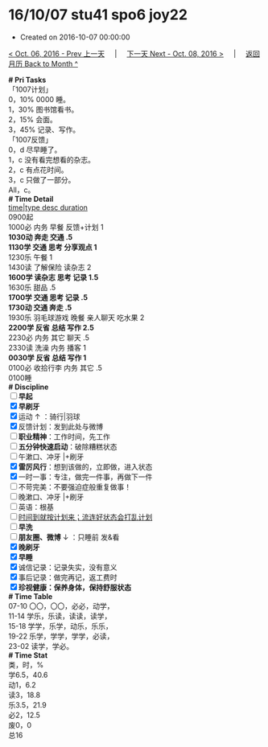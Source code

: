 # 16/10/07 stu41 spo6 joy22

- Created on 2016-10-07 00:00:00

[< Oct. 06, 2016 - Prev 上一天](/lifelogs/2016/10/d06.md) &nbsp; &nbsp; | &nbsp; &nbsp; [下一天 Next - Oct. 08, 2016 >](/lifelogs/2016/10/d08.md) &nbsp; &nbsp; |  &nbsp; &nbsp; [返回月历 Back to Month ^](/lifelogs/2016/10/index.md)
<br/><div><b># Pri Tasks</b></div><div>「1007计划」</div><div>0，10% 0000 睡。</div><div>1，30% 图书馆看书。</div><div>2，15% 会面。</div><div>3，45% 记录、写作。</div><div>「1007反馈」</div><div>0，d 尽早睡了。</div><div>1，c 没有看完想看的杂志。</div><div>2，c 有点花时间。</div><div>3，c 只做了一部分。</div><div>All，c。</div><div><b># Time Detail</b></div><div><u>time|type desc duration</u></div><div>0900起</div><div>1000必 内务 早餐 反馈+计划 1</div><div><b>1030动 奔走 交通 .5</b></div><div><b>1130学 交通 思考 分享观点 1</b></div><div>1230乐 午餐 1</div><div>1430读 了解保险 读杂志 2</div><div><b>1600学 读杂志 思考 记录 1.5</b></div><div>1630乐 甜品 .5</div><div><b>1700学 交通 思考 记录 .5</b></div><div><b>1730动 交通 奔走 .5</b></div><div>1930乐 羽毛球游戏 晚餐 亲人聊天 吃水果 2</div><div><b>2200学 反省 总结 写作 2.5</b></div><div>2230必 内务 其它 聊天 .5</div><div>2330读 洗澡 内务 播客 1</div><div><b>0030学 反省 总结 写作 1</b></div><div>0100必 收拾行李 内务 其它 .5</div><div>0100睡</div><div><b># Discipline</b></div><div><b><input type="checkbox"/></b><b>早起</b></div><div><input checked="true" type="checkbox"/><b>早刷牙</b></div><div><input checked="true" type="checkbox"/>运动 ↑ ：骑行|羽球</div><div><input checked="true" type="checkbox"/>反馈计划：发到此处与微博</div><div><input type="checkbox"/><b>职业精神</b>：工作时间，先工作</div><div><input type="checkbox"/><b>五分钟快速启动</b>：破除糟糕状态</div><div><input type="checkbox"/>午漱口、冲牙 |+刷牙</div><div><input checked="true" type="checkbox"/><b>雷厉风行</b>：想到该做的，立即做，进入状态</div><div><input checked="true" type="checkbox"/>一时一事：专注，做完一件事，再做下一件</div><div><input type="checkbox"/>不苛完美：不要强迫症般重复做事！</div><div><input type="checkbox"/>晚漱口、冲牙 |+刷牙</div><div><input type="checkbox"/>英语：根基</div><div><u><input type="checkbox"/></u><u>时间到就按计划来；流连好状态会打乱计划</u></div><div><input type="checkbox"/><b>早洗</b></div><div><b><input type="checkbox"/></b><b>朋友圈、微博</b> ↓ ：只睡前 发&amp;看</div><div><b><input checked="true" type="checkbox"/></b><b>晚刷牙</b></div><div><input checked="true" type="checkbox"/><b>早睡</b></div><div><input checked="true" type="checkbox"/>诚信记录：记录失实，没有意义</div><div><input checked="true" type="checkbox"/>事后记录：做完再记，返工费时</div><div><b><input checked="true" type="checkbox"/></b><b>珍视健康：保养身体，保持舒服状态</b></div><div><b># Time Table</b></div><div>07-10 〇〇，〇〇，必必，动学，</div><div>11-14 学乐，乐读，读读，读学，</div><div>15-18 学学，乐学，动乐，乐乐，</div><div>19-22 乐学，学学，学学，必读，</div><div>23-02 读学，学必。</div><div><b># Time Stat</b></div><div>类，时，%</div><div>学6.5，40.6</div><div>动1，6.2</div><div>读3，18.8</div><div>乐3.5，21.9</div><div>必2，12.5</div><div>废0，0</div><div>总16</div>
